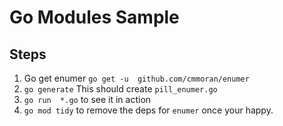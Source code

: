 # Go Modules Sample

## Steps

 1. Go get enumer `go get -u  github.com/cmmoran/enumer`
 2. `go generate` This should create `pill_enumer.go`
 3. `go run  *.go` to see it in action
 4. `go mod tidy` to remove the deps for `enumer` once your happy.
